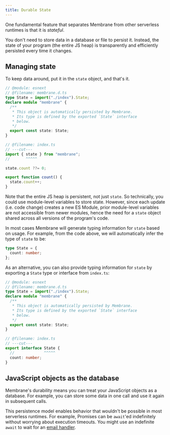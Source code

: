 ```yaml
---
title: Durable State
---
```


One fundamental feature that separates Membrane from other serverless runtimes is that it is _stateful_.

You don't need to store data in a database or file to persist it. Instead, the state of your program (the entire JS heap) is transparently and efficiently persisted every time it changes.

## Managing state

To keep data around, put it in the `state` object, and that's it.

```ts twoslash
// @module: esnext
// @filename: membrane.d.ts
type State = import("./index").State;
declare module "membrane" {
  /**
   * This object is automatically persisted by Membrane.
   * Its type is defined by the exported `State` interface
   * below.
   */
  export const state: State;
}

// @filename: index.ts
// ---cut---
import { state } from "membrane";
//       ^^^^^

state.count ??= 0;

export function count() {
  state.count++;
}
```

Note that the entire JS heap is persistent, not just `state`. So technically, you could use module-level variables to store
state. However, since each update (i.e. code change) creates a new ES Module, prior module-level variables are not accessible from newer modules, hence the need
for a `state` object shared across all versions of the program's code.

In most cases Membrane will generate typing information for `state` based on usage. For example, from the code above, we will automatically infer the type of `state` to be:

```ts twoslash
type State = {
  count: number;
};
```

As an alternative, you can also provide typing information for `state` by exporting a `State` type or interface from `index.ts`:

```ts twoslash
// @module: esnext
// @filename: membrane.d.ts
type State = import("./index").State;
declare module "membrane" {
  /**
   * This object is automatically persisted by Membrane.
   * Its type is defined by the exported `State` interface
   * below.
   */
  export const state: State;
}

// @filename: index.ts
// ---cut---
export interface State {
  //             ^^^^^
  count: number;
}
```

## JavaScript objects as the database

Membrane's durability means you can treat your JavaScript objects as a database. For example, you can store some data in one call and use it again in subsequent calls.

This persistence model enables behavior that wouldn't be possible in most serverless runtimes. For example, Promises can be `await`'ed indefinitely without worrying about execution timeouts. You might use an indefinite `await` to wait for an [email handler](/features/email).
